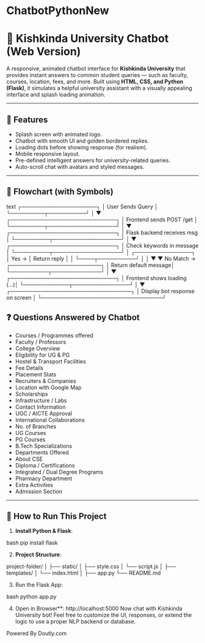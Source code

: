 # ChatbotPythonNew

# 🤖 Kishkinda University Chatbot (Web Version)

A responsive, animated chatbot interface for **Kishkinda University** that provides instant answers to common student queries — such as faculty, courses, location, fees, and more. Built using **HTML, CSS, and Python (Flask)**, it simulates a helpful university assistant with a visually appealing interface and splash loading animation.

---

## 🌟 Features

* Splash screen with animated logo.
* Chatbot with smooth UI and golden bordered replies.
* Loading dots before showing response (for realism).
* Mobile responsive layout.
* Pre-defined intelligent answers for university-related queries.
* Auto-scroll chat with avatars and styled messages.

---

## 🔁 Flowchart (with Symbols)

text
┌────────────────────┐
│  User Sends Query  │
└─────────┬──────────┘
          │
          ▼
┌────────────────────────────┐
│  Frontend sends POST /get  │
└─────────┬──────────────────┘
          │
          ▼
┌────────────────────────────┐
│ Flask backend receives msg │
└─────────┬──────────────────┘
          │
          ▼
┌────────────────────────────┐
│ Check keywords in message  │
└─────────┬──────────────────┘
          │        ┌───────────────┐
          │  Yes → │ Return reply  │
          │        └────┬──────────┘
          │             │
          ▼             ▼
  No Match → ┌────────────────────────┐
             │ Return default message│
             └──────────┬─────────────┘
                        │
                        ▼
           ┌────────────────────────────┐
           │ Frontend shows loading (...)│
           └────────────┬───────────────┘
                        │
                        ▼
        ┌────────────────────────────────┐
        │ Display bot response on screen │
        └────────────────────────────────┘




## ❓ Questions Answered by Chatbot

* Courses / Programmes offered
* Faculty / Professors
* College Overview
* Eligibility for UG & PG
* Hostel & Transport Facilities
* Fee Details
* Placement Stats
* Recruiters & Companies
* Location with Google Map
* Scholarships
* Infrastructure / Labs
* Contact Information
* UGC / AICTE Approval
* International Collaborations
* No. of Branches
* UG Courses
* PG Courses
* B.Tech Specializations
* Departments Offered
* About CSE
* Diploma / Certifications
* Integrated / Dual Degree Programs
* Pharmacy Department
* Extra Activities
* Admission Section

---

## 🚀 How to Run This Project

1. **Install Python & Flask**:

bash
pip install flask


2. **Project Structure**:


project-folder/
│
├── static/
│   ├── style.css
│   └── script.js
│
├── templates/
│   └── index.html
│
├── app.py
└── README.md


3. Run the Flask App:

bash
python app.py

4. Open in Browser**:
http://localhost:5000
Now chat with Kishkinda University bot!
Feel free to customize the UI, responses, or extend the logic to use a proper NLP backend or database.


Powered By Doutly.com
